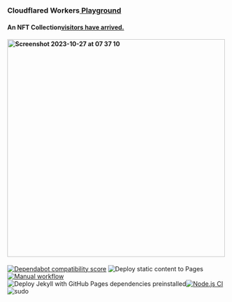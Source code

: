 ### Cloudflared Workers<a href="https://workers.cloudflare.com/playground">&nbsp;Playground</a>
#### An NFT Collection<a href="https://visitors.jessejesse.com">visitors have arrived.</a>
#### <img width="498" alt="Screenshot 2023-10-27 at 07 37 10" src="https://github.com/sudo-self/sudo-self/assets/119916323/aa60f64b-c9a6-47f9-9ca7-6a45b3307905">


[![Dependabot compatibility score](https://dependabot-badges.githubapp.com/badges/compatibility_score?dependency-name=@babel/traverse&package-manager=npm_and_yarn&previous-version=7.22.5&new-version=7.23.2)](https://docs.github.com/en/github/managing-security-vulnerabilities/about-dependabot-security-updates#about-compatibility-scores)
![Deploy static content to Pages](https://github.com/sudo-self/sudo-self/actions/workflows/static.yml/badge.svg)[![Manual workflow](https://github.com/sudo-self/nfts/actions/workflows/manual.yml/badge.svg)](https://github.com/sudo-self/nfts/actions/workflows/manual.yml)![Deploy Jekyll with GitHub Pages dependencies preinstalled](https://github.com/sudo-self/sudo-self.github.io/actions/workflows/jekyll-gh-pages.yml/badge.svg)[![Node.js CI](https://github.com/sudo-self/xo.JesseJesse.com/actions/workflows/node.js.yml/badge.svg?branch=main)](https://github.com/sudo-self/xo.JesseJesse.com/actions/workflows/node.js.yml)<br>
![sudo](https://github.com/sudo-self/sudo-self/assets/119916323/1a759590-b554-4ce3-88a1-4fe5f278b915)<br>





